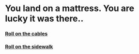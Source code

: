 # You land on a mattress. You are lucky it was there..

### [Roll on the cables](cable.md)

### [Roll on the sidewalk](sewer.md)
